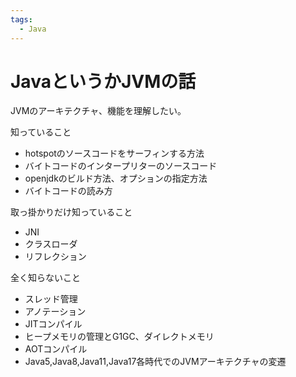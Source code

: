 ```yaml
---
tags:
  - Java
---
```


# JavaというかJVMの話

JVMのアーキテクチャ、機能を理解したい。

知っていること
- hotspotのソースコードをサーフィンする方法
- バイトコードのインタープリターのソースコード
- openjdkのビルド方法、オプションの指定方法
- バイトコードの読み方

取っ掛かりだけ知っていること
- JNI
- クラスローダ
- リフレクション

全く知らないこと
- スレッド管理
- アノテーション
- JITコンパイル
- ヒープメモリの管理とG1GC、ダイレクトメモリ
- AOTコンパイル
- Java5,Java8,Java11,Java17各時代でのJVMアーキテクチャの変遷

